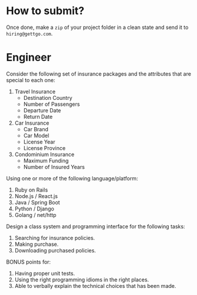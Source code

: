 # How to submit?

Once done, make a `zip` of your project folder in a clean state and send it to
`hiring@gettgo.com`.

# Engineer

Consider the following set of insurance packages and the attributes that are special to
each one:

1. Travel Insurance
    * Destination Country
    * Number of Passengers
    * Departure Date
    * Return Date
2. Car Insurance
    * Car Brand
    * Car Model
    * License Year
    * License Province
3. Condominium Insurance
    * Maximum Funding
    * Number of Insured Years

Using one or more of the following language/platform:

1. Ruby on Rails
2. Node.js / React.js
3. Java / Spring Boot
4. Python / Django
5. Golang / net/http

Design a class system and programming interface for the following tasks:

1. Searching for insurance policies.
2. Making purchase.
3. Downloading purchased policies.

BONUS points for:

1. Having proper unit tests.
2. Using the right programming idioms in the right places.
3. Able to verbally explain the technical choices that has been made.

